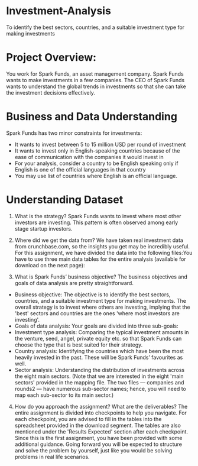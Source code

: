 # Investment-Analysis
To identify the best sectors, countries, and a suitable investment type for making investments

# Project Overview:
You work for Spark Funds, an asset management company. Spark Funds wants to make investments in a few companies. The CEO of Spark Funds wants to understand the global trends in investments so that she can take the investment decisions effectively.

# Business and Data Understanding
Spark Funds has two minor constraints for investments:
- It wants to invest between 5 to 15 million USD per round of investment
- It wants to invest only in English-speaking countries because of the ease of communication with the companies it would invest in
- For your analysis, consider a country to be English speaking only if English is one of the official languages in that country
- You may use list of countries where English is an official language.

# Understanding Dataset

1. What is the strategy?
Spark Funds wants to invest where most other investors are investing. This pattern is often observed among early stage startup investors.

2. Where did we get the data from? 
We have taken real investment data from crunchbase.com, so the insights you get may be incredibly useful. For this assignment, we have divided the data into the following files:You have to use three main data tables for the entire analysis (available for download on the next page):

 3. What is Spark Funds’ business objective?
The business objectives and goals of data analysis are pretty straightforward.
- Business objective: The objective is to identify the best sectors, countries, and a suitable investment type for making investments. The overall strategy is to invest where    others are investing, implying that the 'best' sectors and countries are the ones 'where most investors are investing'.
- Goals of data analysis: Your goals are divided into three sub-goals:
- Investment type analysis: Comparing the typical investment amounts in the venture, seed, angel, private equity etc. so that Spark Funds can choose the type that is best suited for their strategy.
- Country analysis: Identifying the countries which have been the most heavily invested in the past. These will be Spark Funds’ favourites as well.
- Sector analysis: Understanding the distribution of investments across the eight main sectors. (Note that we are interested in the eight 'main sectors' provided in the mapping  file. The two files — companies and rounds2 — have numerous sub-sector names; hence, you will need to map each sub-sector to its main sector.)
 
4. How do you approach the assignment? What are the deliverables?
The entire assignment is divided into checkpoints to help you navigate. For each checkpoint, you are advised to fill in the tables into the spreadsheet provided in the download segment. The tables are also mentioned under the 'Results Expected' section after each checkpoint. Since this is the first assignment, you have been provided with some additional guidance. Going forward you will be expected to structure and solve the problem by yourself, just like you would be solving problems in real life scenarios.

 
